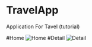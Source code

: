 # TravelApp 
Application For Tavel (tutorial)

#Home
![Home](https://drive.google.com/open?id=1-DACEujp7jOnphJ-Xkc2RSwL4erWDQNn)
#Detail
![Detail](https://firebasestorage.googleapis.com/v0/b/rentpura.appspot.com/o/Ract2.png?alt=media&token=fb5c9b52-7f9f-4097-9100-1d52ded733bf)
